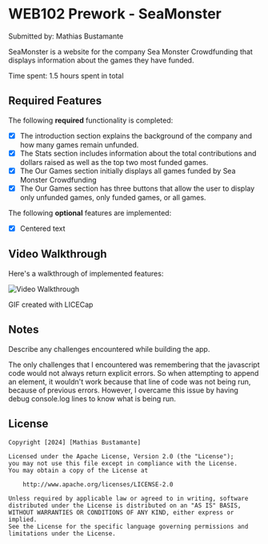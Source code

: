 # WEB102 Prework - SeaMonster

Submitted by: Mathias Bustamante

SeaMonster is a website for the company Sea Monster Crowdfunding that displays information about the games they have funded.

Time spent: 1.5 hours spent in total

## Required Features

The following **required** functionality is completed:

* [x] The introduction section explains the background of the company and how many games remain unfunded.
* [x] The Stats section includes information about the total contributions and dollars raised as well as the top two most funded games.
* [x] The Our Games section initially displays all games funded by Sea Monster Crowdfunding
* [x] The Our Games section has three buttons that allow the user to display only unfunded games, only funded games, or all games.

The following **optional** features are implemented:

* [x] Centered text

## Video Walkthrough

Here's a walkthrough of implemented features:

<img src='/assets/walkthrough.gif' title='Video Walkthrough' width='' alt='Video Walkthrough' />

GIF created with LICECap

## Notes

Describe any challenges encountered while building the app.

The only challenges that I encountered was remembering that the javascript code would not always return explicit errors.  So when attempting to append an element, it wouldn't work because that line of code was not being run, because of previous errors.  However, I overcame this issue by having debug console.log lines to know what is being run.

## License

    Copyright [2024] [Mathias Bustamante]

    Licensed under the Apache License, Version 2.0 (the "License");
    you may not use this file except in compliance with the License.
    You may obtain a copy of the License at

        http://www.apache.org/licenses/LICENSE-2.0

    Unless required by applicable law or agreed to in writing, software
    distributed under the License is distributed on an "AS IS" BASIS,
    WITHOUT WARRANTIES OR CONDITIONS OF ANY KIND, either express or implied.
    See the License for the specific language governing permissions and
    limitations under the License.
